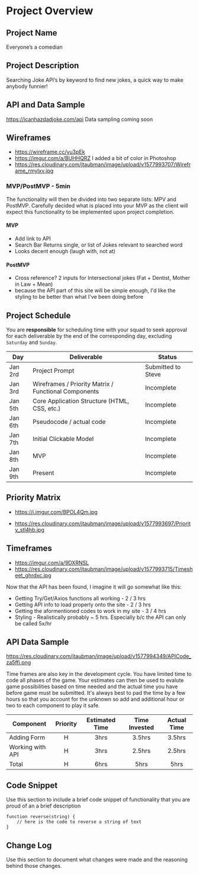 # Project Overview

## Project Name

 Everyone’s a comedian

## Project Description

Searching Joke API’s by keyword to find new jokes, a quick way to make anybody funnier!

## API and Data Sample

https://icanhazdadjoke.com/api
Data sampling coming soon

## Wireframes

 - https://wireframe.cc/yu3pEk 
 - https://imgur.com/a/BUHHQRZ I added a bit of color in Photoshop
 - https://res.cloudinary.com/jtaubman/image/upload/v1577993707/Wireframe_rmylxv.jpg
 
### MVP/PostMVP - 5min

The functionality will then be divided into two separate lists: MPV and PostMVP.  Carefully decided what is placed into your MVP as the client will expect this functionality to be implemented upon project completion.  

#### MVP 

- Add link to API
- Search Bar Returns single, or list of Jokes relevant to searched word 
- Looks decent enough (laugh with, not at)

#### PostMVP 

- Cross reference? 2 inputs for Intersectional jokes (Fat + Dentist, Mother in Law + Mean)
- because the API part of this site will be simple enough, I'd like the styling to be better than what I've been doing before

## Project Schedule 

You are **responsible** for scheduling time with your squad to seek approval for each deliverable by the end of the corresponding day, excluding `Saturday` and `Sunday`.

|  Day | Deliverable | Status
|---|---| ---|
|Jan 2rd| Project Prompt | Submitted to Steve
|Jan 3rd| Wireframes / Priority Matrix / Functional Components | Incomplete
|Jan 5th| Core Application Structure (HTML, CSS, etc.) | Incomplete
|Jan 6th| Pseudocode / actual code | Incomplete
|Jan 7th| Initial Clickable Model  | Incomplete
|Jan 8th| MVP | Incomplete
|Jan 9th| Present | Incomplete

## Priority Matrix

- https://i.imgur.com/BPOL4Qm.jpg

- https://res.cloudinary.com/jtaubman/image/upload/v1577993697/Priority_stl4hb.jpg



## Timeframes

- https://imgur.com/a/9DXRNSL 
- https://res.cloudinary.com/jtaubman/image/upload/v1577993715/Timesheet_ghrdxc.jpg

Now that the API has been found, I imagine it will go somewhat like this:

- Getting Try/Get/Axios functions all working - 2 / 3 hrs
- Getting API info to load properly onto the site - 2 / 3 hrs
- Getting the aformentioned codes to work in my site - 3 / 4 hrs
- Styling - Realistically probably ~ 5 hrs. Especially b/c the API can only be called 5x/hr

## API Data Sample

https://res.cloudinary.com/jtaubman/image/upload/v1577994349/APICode_za5ffi.png


Time frames are also key in the development cycle.  You have limited time to code all phases of the game.  Your estimates can then be used to evalute game possibilities based on time needed and the actual time you have before game must be submitted. It's always best to pad the time by a few hours so that you account for the unknown so add and additional hour or two to each component to play it safe.

| Component | Priority | Estimated Time | Time Invested | Actual Time |
| --- | :---: |  :---: | :---: | :---: |
| Adding Form | H | 3hrs| 3.5hrs | 3.5hrs |
| Working with API | H | 3hrs| 2.5hrs | 2.5hrs |
| Total | H | 6hrs| 5hrs | 5hrs |


## Code Snippet

Use this section to include a brief code snippet of functionality that you are proud of an a brief description  

```
function reverse(string) {
	// here is the code to reverse a string of text
}
```

## Change Log
 Use this section to document what changes were made and the reasoning behind those changes.  
